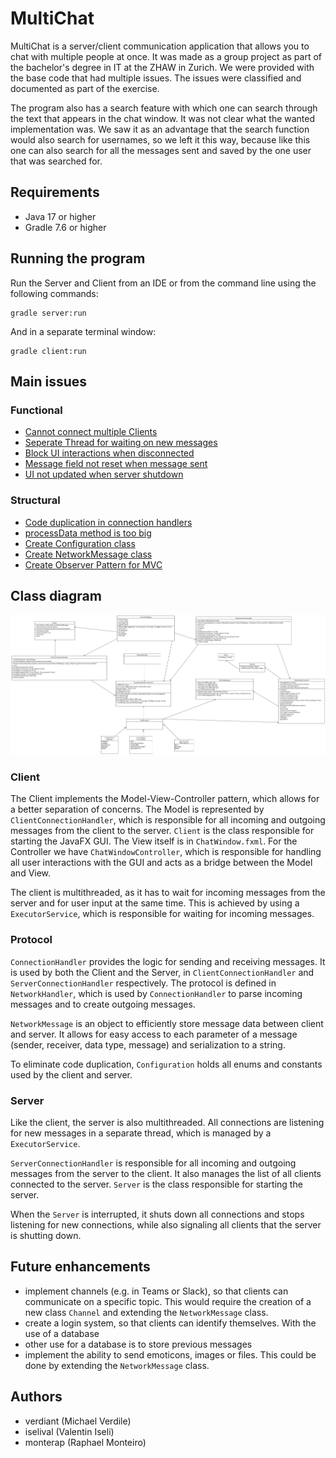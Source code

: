 # MultiChat
MultiChat is a server/client communication application that allows you to chat with multiple people at once.
It was made as a group project as part of the bachelor's degree in IT at the ZHAW in Zurich. We were provided
with the base code that had multiple issues. The issues were classified and documented as part of the exercise.

The program also has a search feature with which one can search through the text that appears in the chat window.
It was not clear what the wanted implementation was. We saw it as an advantage that the search function
would also search for usernames, so we left it this way, because like this one can also search for all the messages 
sent and saved by the one user that was searched for. 

## Requirements
- Java 17 or higher
- Gradle 7.6 or higher

## Running the program
Run the Server and Client from an IDE or from the command line using the following commands:
```
gradle server:run
``` 
And in a separate terminal window:
```
gradle client:run
```

## Main issues
### Functional
- [Cannot connect multiple Clients](https://github.zhaw.ch/PM2-IT22tbZH-wahl-krea/uebung-hk1-verdiant-iselival-monterap/issues/31)
- [Seperate Thread for waiting on new messages](https://github.zhaw.ch/PM2-IT22tbZH-wahl-krea/uebung-hk1-verdiant-iselival-monterap/issues/23)
- [Block UI interactions when disconnected](https://github.zhaw.ch/PM2-IT22tbZH-wahl-krea/uebung-hk1-verdiant-iselival-monterap/issues/25)
- [Message field not reset when message sent](https://github.zhaw.ch/PM2-IT22tbZH-wahl-krea/uebung-hk1-verdiant-iselival-monterap/issues/32)
- [UI not updated when server shutdown](https://github.zhaw.ch/PM2-IT22tbZH-wahl-krea/uebung-hk1-verdiant-iselival-monterap/issues/40)

### Structural
- [Code duplication in connection handlers](https://github.zhaw.ch/PM2-IT22tbZH-wahl-krea/uebung-hk1-verdiant-iselival-monterap/issues/28)
- [processData method is too big](https://github.zhaw.ch/PM2-IT22tbZH-wahl-krea/uebung-hk1-verdiant-iselival-monterap/issues/15)
- [Create Configuration class](https://github.zhaw.ch/PM2-IT22tbZH-wahl-krea/uebung-hk1-verdiant-iselival-monterap/issues/8)
- [Create NetworkMessage class](https://github.zhaw.ch/PM2-IT22tbZH-wahl-krea/uebung-hk1-verdiant-iselival-monterap/issues/39)
- [Create Observer Pattern for MVC](https://github.zhaw.ch/PM2-IT22tbZH-wahl-krea/uebung-hk1-verdiant-iselival-monterap/issues/27)

## Class diagram
![Class diagram](assets/ClassDiagram.png)

### Client
The Client implements the Model-View-Controller pattern, which allows for a better separation of concerns.
The Model is represented by ```ClientConnectionHandler```, which is responsible for all incoming and outgoing messages from the client to the server.
```Client``` is the class responsible for starting the JavaFX GUI. The View itself is in ```ChatWindow.fxml```. For the Controller we have ```ChatWindowController```, which is responsible for handling all user interactions with the GUI and acts as a bridge between the Model and View.

The client is multithreaded, as it has to wait for incoming messages from the server and for user input at the same time. This is achieved by using a ```ExecutorService```, which is responsible for waiting for incoming messages.

### Protocol
```ConnectionHandler``` provides the logic for sending and receiving messages. It is used by both the Client and the Server, in ```ClientConnectionHandler``` and ```ServerConnectionHandler``` respectively. The protocol is defined in ```NetworkHandler```, which is used by ```ConnectionHandler``` to parse incoming messages and to create outgoing messages.

```NetworkMessage``` is an object to efficiently store message data between client and server. It allows for easy access to each parameter of a message (sender, receiver, data type, message) and serialization to a string.

To eliminate code duplication, ```Configuration``` holds all enums and constants used by the client and server.

### Server
Like the client, the server is also multithreaded. All connections are listening for new messages in a separate thread, which is managed by a ```ExecutorService```.

```ServerConnectionHandler``` is responsible for all incoming and outgoing messages from the server to the client. It also manages the list of all clients connected to the server.
```Server``` is the class responsible for starting the server.

When the ```Server``` is interrupted, it shuts down all connections and stops listening for new connections, while also signaling all clients that the server is shutting down.

## Future enhancements
- implement channels (e.g. in Teams or Slack), so that clients can communicate on a specific topic. This would require the creation of a new class ```Channel``` and extending the ```NetworkMessage``` class.
- create a login system, so that clients can identify themselves. With the use of a database
- other use for a database is to store previous messages
- implement the ability to send emoticons, images or files. This could be done by extending the ```NetworkMessage``` class.

## Authors
- verdiant (Michael Verdile)
- iselival (Valentin Iseli)
- monterap (Raphael Monteiro)
